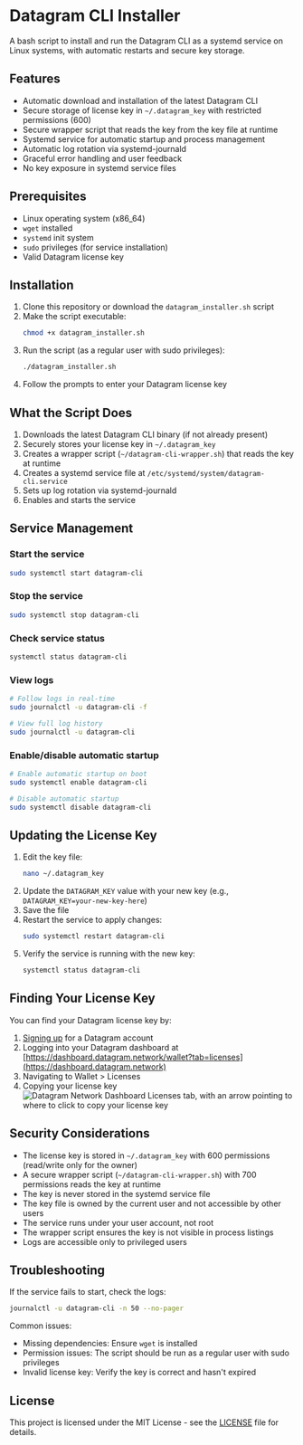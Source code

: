 # Datagram CLI Installer

A bash script to install and run the Datagram CLI as a systemd service on Linux systems, with automatic restarts and secure key storage.

## Features

- Automatic download and installation of the latest Datagram CLI
- Secure storage of license key in `~/.datagram_key` with restricted permissions (600)
- Secure wrapper script that reads the key from the key file at runtime
- Systemd service for automatic startup and process management
- Automatic log rotation via systemd-journald
- Graceful error handling and user feedback
- No key exposure in systemd service files

## Prerequisites

- Linux operating system (x86_64)
- `wget` installed
- `systemd` init system
- `sudo` privileges (for service installation)
- Valid Datagram license key

## Installation

1. Clone this repository or download the `datagram_installer.sh` script
2. Make the script executable:
   ```bash
   chmod +x datagram_installer.sh
   ```
3. Run the script (as a regular user with sudo privileges):
   ```bash
   ./datagram_installer.sh
   ```
4. Follow the prompts to enter your Datagram license key

## What the Script Does

1. Downloads the latest Datagram CLI binary (if not already present)
2. Securely stores your license key in `~/.datagram_key`
3. Creates a wrapper script (`~/datagram-cli-wrapper.sh`) that reads the key at runtime
4. Creates a systemd service file at `/etc/systemd/system/datagram-cli.service`
5. Sets up log rotation via systemd-journald
6. Enables and starts the service

## Service Management

### Start the service
```bash
sudo systemctl start datagram-cli
```

### Stop the service
```bash
sudo systemctl stop datagram-cli
```

### Check service status
```bash
systemctl status datagram-cli
```

### View logs
```bash
# Follow logs in real-time
sudo journalctl -u datagram-cli -f

# View full log history
sudo journalctl -u datagram-cli
```

### Enable/disable automatic startup
```bash
# Enable automatic startup on boot
sudo systemctl enable datagram-cli

# Disable automatic startup
sudo systemctl disable datagram-cli
```

## Updating the License Key

1. Edit the key file:
   ```bash
   nano ~/.datagram_key
   ```
2. Update the `DATAGRAM_KEY` value with your new key (e.g., `DATAGRAM_KEY=your-new-key-here`)
3. Save the file
4. Restart the service to apply changes:
   ```bash
   sudo systemctl restart datagram-cli
   ```
5. Verify the service is running with the new key:
   ```bash
   systemctl status datagram-cli
   ```

## Finding Your License Key

You can find your Datagram license key by:
1. [Signing up](https://dashboard.datagram.network?ref=535715481) for a Datagram account
2. Logging into your Datagram dashboard at [https://dashboard.datagram.network/wallet?tab=licenses](https://dashboard.datagram.network)
3. Navigating to Wallet > Licenses
4. Copying your license key
![Datagram Network Dashboard Licenses tab, with an arrow pointing to where to click to copy your license key](https://azure-adequate-krill-31.mypinata.cloud/ipfs/bafkreic66kkj4pqt7orgijy2rx5676sk4gyfrmhpxtl4wgbewytd3delh4)

## Security Considerations

- The license key is stored in `~/.datagram_key` with 600 permissions (read/write only for the owner)
- A secure wrapper script (`~/datagram-cli-wrapper.sh`) with 700 permissions reads the key at runtime
- The key is never stored in the systemd service file
- The key file is owned by the current user and not accessible by other users
- The service runs under your user account, not root
- The wrapper script ensures the key is not visible in process listings
- Logs are accessible only to privileged users

## Troubleshooting

If the service fails to start, check the logs:
```bash
journalctl -u datagram-cli -n 50 --no-pager
```

Common issues:
- Missing dependencies: Ensure `wget` is installed
- Permission issues: The script should be run as a regular user with sudo privileges
- Invalid license key: Verify the key is correct and hasn't expired

## License

This project is licensed under the MIT License - see the [LICENSE](LICENSE) file for details.
